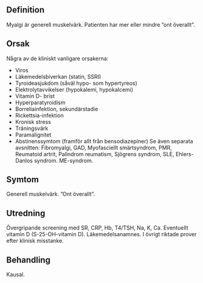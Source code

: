 ## Definition

Myalgi är generell muskelvärk. Patienten har mer eller mindre ”ont överallt”.

## Orsak

Några av de kliniskt vanligare orsakerna:
- Viros
- Läkemedelsbiverkan (statin, SSRI)
- Tyroideasjukdom (såväl hypo- som hypertyreos)
- Elektrolytavvikelser (hypokalemi, hypokalcemi)
- Vitamin D- brist
- Hyperparatyroidism
- Borreliainfektion, sekundärstadie
- Rickettsia-infektion
- Kronisk stress
- Träningsvärk
- Paramalignitet
- Abstinenssymtom (framför allt från bensodiazepiner)
Se även separata avsnitten: Fibromyalgi, GAD, Myofasciellt smärtsyndrom, PMR, Reumatoid artrit, Palindrom reumatism, Sjögrens syndrom, SLE, Ehlers-Danlos syndrom. ME-syndrom.

## Symtom

Generell muskelvärk. ”Ont överallt”.

## Utredning

Övergripande screening med SR, CRP, Hb, T4/TSH, Na, K, Ca. Eventuellt vitamin D (S-25-OH-vitamin D). Läkemedelsanamnes. I övrigt riktade prover efter klinisk misstanke.

## Behandling

Kausal.

